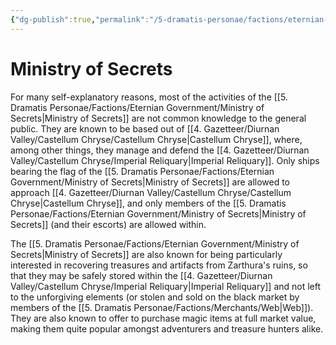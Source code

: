 ```yaml
---
{"dg-publish":true,"permalink":"/5-dramatis-personae/factions/eternian-government/ministry-of-secrets/","noteIcon":""}
---
```


# Ministry of Secrets

For many self-explanatory reasons, most of the activities of the [[5. Dramatis Personae/Factions/Eternian Government/Ministry of Secrets\|Ministry of Secrets]] are not common knowledge to the general public. They are known to be based out of [[4. Gazetteer/Diurnan Valley/Castellum Chryse/Castellum Chryse\|Castellum Chryse]], where, among other things, they manage and defend the [[4. Gazetteer/Diurnan Valley/Castellum Chryse/Imperial Reliquary\|Imperial Reliquary]]. Only ships bearing the flag of the [[5. Dramatis Personae/Factions/Eternian Government/Ministry of Secrets\|Ministry of Secrets]] are allowed to approach [[4. Gazetteer/Diurnan Valley/Castellum Chryse/Castellum Chryse\|Castellum Chryse]], and only members of the [[5. Dramatis Personae/Factions/Eternian Government/Ministry of Secrets\|Ministry of Secrets]] (and their escorts) are allowed within. 

The [[5. Dramatis Personae/Factions/Eternian Government/Ministry of Secrets\|Ministry of Secrets]] are also known for being particularly interested in recovering treasures and artifacts from Zarthura's ruins, so that they may be safely stored within the [[4. Gazetteer/Diurnan Valley/Castellum Chryse/Imperial Reliquary\|Imperial Reliquary]] and not left to the unforgiving elements (or stolen and sold on the black market by members of the [[5. Dramatis Personae/Factions/Merchants/Web\|Web]]). They are also known to offer to purchase magic items at full market value, making them quite popular amongst adventurers and treasure hunters alike. 